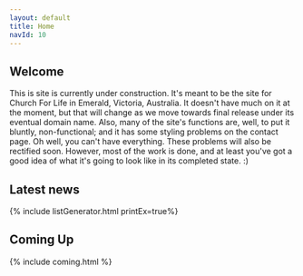 ```yaml
---
layout: default
title: Home
navId: 10
---
```


## Welcome

This is site is currently under construction. It's meant to be the site for Church For Life in Emerald, Victoria, Australia. It doesn't have much on it at the moment, but that will change as we move towards final release under its eventual domain name. Also, many of the site's functions are, well, to put it bluntly, non-functional; and it has some styling problems on the contact page. Oh well, you can't have everything. These problems will also be rectified soon. However, most of the work is done, and at least you've got a good idea of what it's going to look like in its completed state. :)

<!-- <div class="separator"></div> -->

<div id="latestContainer">
  <div id="news">
    <h2>Latest news</h2>
{% include listGenerator.html printEx=true%}
  </div>
  <div id="comingUp">
    <h2>Coming Up</h2>
{% include coming.html %}
    </div>
</div>
